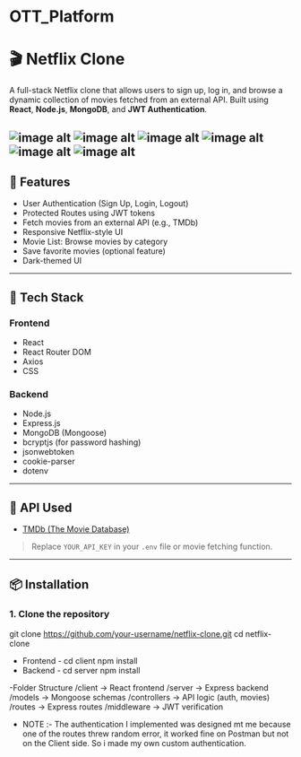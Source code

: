 # OTT_Platform
# 🎬 Netflix Clone

A full-stack Netflix clone that allows users to sign up, log in, and browse a dynamic collection of movies fetched from an external API. Built using **React**, **Node.js**, **MongoDB**, and **JWT Authentication**.

![image alt](https://github.com/KetanPatil-dev/OTT_Platform/blob/df487cf464a0ed259f0fcb1352316f59db456730/Images/Screenshot%202025-04-04%20at%202.01.57%E2%80%AFPM.png)
![image alt](https://github.com/KetanPatil-dev/OTT_Platform/blob/bcaa16730af2e1456ff369aa090fa15033342e76/Images/Screenshot%202025-04-04%20at%202.04.00%E2%80%AFPM.png)
![image alt](https://github.com/KetanPatil-dev/OTT_Platform/blob/f8c1596c58ea20ab7f6a03ff5a42cdb19e4bba1f/Images/Screenshot%202025-04-04%20at%202.05.01%E2%80%AFPM.png)
![image alt](https://github.com/KetanPatil-dev/OTT_Platform/blob/ae11c7b7bef3940c0b4032756be03f966dd89eff/Images/Screenshot%202025-04-05%20at%2011.08.51%E2%80%AFPM.png)
![image alt](https://github.com/KetanPatil-dev/OTT_Platform/blob/eb1f33436198658ace7911bc8e909702178f9770/Images/Screenshot%202025-04-06%20at%209.45.27%E2%80%AFPM.png)
![image alt](https://github.com/KetanPatil-dev/OTT_Platform/blob/e785ecf8896193903a5194b802b9592202d6cedc/Images/Screenshot%202025-04-06%20at%209.45.46%E2%80%AFPM.png)
---
 
## 🚀 Features

- User Authentication (Sign Up, Login, Logout)
- Protected Routes using JWT tokens
- Fetch movies from an external API (e.g., TMDb)
- Responsive Netflix-style UI
- Movie List: Browse movies by category
- Save favorite movies (optional feature)
- Dark-themed UI

---

## 🧰 Tech Stack

### Frontend
- React
- React Router DOM
- Axios
- CSS 

### Backend
- Node.js
- Express.js
- MongoDB (Mongoose)
- bcryptjs (for password hashing)
- jsonwebtoken
- cookie-parser
- dotenv

---

## 🔑 API Used

- [TMDb (The Movie Database)](https://www.themoviedb.org/documentation/api)  
> Replace `YOUR_API_KEY` in your `.env` file or movie fetching function.

---

## 📦 Installation

### 1. Clone the repository

git clone https://github.com/your-username/netflix-clone.git
cd netflix-clone
- Frontend -
cd client
npm install
- Backend -
  cd server
npm install

-Folder Structure
/client         → React frontend
/server         → Express backend
/models         → Mongoose schemas
/controllers    → API logic (auth, movies)
/routes         → Express routes
/middleware     → JWT verification
- NOTE :- The authentication I implemented was designed mt me because one of the routes threw random error, it worked fine on Postman but not on the Client side.
  So i made my own custom authentication.
